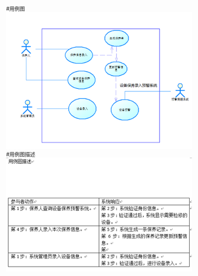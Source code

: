 #用例图
![image](https://github.com/fuchaoqiangzhu/mis/raw/master/imgs/usecase.png)
#用例图描述
![image](https://github.com/fuchaoqiangzhu/mis/raw/master/imgs/describe.png)
